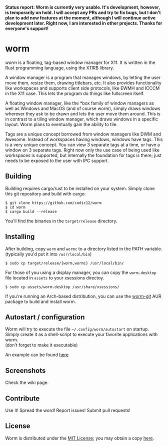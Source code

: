 **Status report: Worm is currently very usable. It's development, however, is temporarily on hold. I will accept any PRs and try to fix bugs, but I don't plan to add new features at the moment, although I will continue active development later. Right now, I am interested in other projects. Thanks for everyone's support!**

# worm
*worm* is a floating, tag-based window manager for X11. It is written in the Rust programming language, using the X11RB library.

A window manager is a program that manages windows, by letting the user move them, resize them, drawing titlebars, etc. It also provides functionality like workspaces and supports client side protocols, like EWMH and ICCCM in the X11 case. This lets the program do things like fullscreen itself.

A floating window manager, like the \*box family of window managers as well as Windows and MacOS (and of course worm), simply draws windows wherever they ask to be drawn and lets the user move them around. This is in contrast to a tiling window manager, which draws windows in a specific layout. Worm plans to eventually gain the ability to tile.

Tags are a unique concept borrowed from window managers like DWM and Awesome. Instead of workspaces having windows, windows have tags. This is a very unique concept. You can view 3 separate tags at a time, or have a window on 3 separate tags. Right now only the use case of being used like workspaces is supported, but internally the foundation for tags is there; just needs to be exposed to the user with IPC support.

## Building
Building requires cargo/rust to be installed on your system.
Simply clone this git repository and build with cargo:
```
$ git clone https://github.com/codic12/worm
$ cd worm
$ cargo build --release
```

You'll find the binaries in the `target/release` directory.

## Installing
After building, copy `worm` and `wormc` to a directory listed in the PATH variable.
(typically you'd put it into `/usr/local/bin`)

```
$ sudo cp target/release/{worm,wormc} /usr/local/bin/
```

For those of you using a display manager, you can copy the `worm.desktop` file located in `assets` to your xsessions directoy.

```
$ sudo cp assets/worm.desktop /usr/share/xsessions/
```

If you're running an Arch-based distribution, you can use the [worm-git](https://aur.archlinux.org/packages/worm-git/) AUR package to build and install worm.


## Autostart / configuration
Worm will try to execute the file `~/.config/worm/autostart` on startup.  
Simply create it as a shell-script to execute your favorite applications with worm.  
(don't forget to make it executable)

An example can be found [here](examples/autostart)

## Screenshots
Check the wiki page.

## Contribute
Use it! Spread the word! Report issues! Submit pull requests!

## License
Worm is distributed under the [MIT License](LICENSE); you may obtain a copy [here](https://mit-license.org/).
